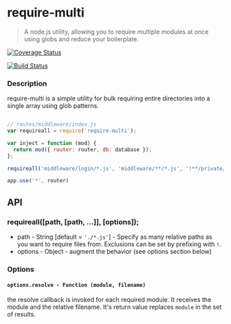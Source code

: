# require-multi
> A node.js utility, allowing you to require multiple modules at once using globs and reduce your boilerplate.

[![Coverage Status](https://coveralls.io/repos/StickyCube/require-array/badge.svg?branch=master&service=github)](https://coveralls.io/github/StickyCube/require-array?branch=master)

[![Build Status](https://travis-ci.org/StickyCube/require-array.svg?branch=master)](https://travis-ci.org/StickyCube/require-array)

### Description
require-multi is a simple utility for bulk requiring entire directories into a single array using glob patterns.

```javascript

// routes/middleware/index.js
var requireall = require('require-multi');

var inject = function (mod) {
  return mod({ router: router, db: database });
};

requireall('middleware/login/*.js', 'middleware/**/*.js', '!**/private/not-this.js', { resolve: inject });

app.use('*', router)

```

## API

### requireall([path, [path, ...]], [options]);

* path - String [default = `'./*.js'`] - Specify as many relative paths as you want to require files from. Exclusions can be set by prefixing with `!`.
* options - Object - augment the behavior (see options section below)

### Options

#### `options.resolve - Function (module, filename)`
the resolve callback is invoked for each required module. It receives the module and the relative filename. It's return value replaces `module` in the set of results.
